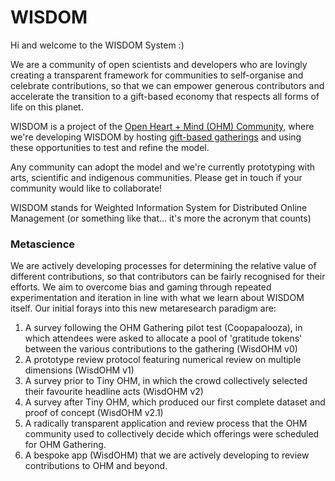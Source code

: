 # WISDOM

Hi and welcome to the WISDOM System :)

We are a community of open scientists and developers who are lovingly creating a transparent framework for communities to self-organise and celebrate contributions, so that we can empower generous contributors and accelerate the transition to a gift-based economy that respects all forms of life on this planet. 

WISDOM is a project of the [Open Heart + Mind (OHM) Community](https://github.com/openheartmind), where we're developing WISDOM by hosting [gift-based gatherings](https://github.com/openheartmind/OHM-Gathering/) and using these opportunities to test and refine the model. 

Any community can adopt the model and we're currently prototyping with arts, scientific and indigenous communities. Please get in touch if your community would like to collaborate! 

WISDOM stands for Weighted Information System for Distributed Online Management (or something like that... it's more the acronym that counts)

### Metascience
We are actively developing processes for determining the relative value of different contributions, so that contributors can be fairly recognised for their efforts. We aim to overcome bias and gaming through repeated experimentation and iteration in line with what we learn about WISDOM itself. Our initial forays into this new metaresearch paradigm are: 

1. A survey following the OHM Gathering pilot test (Coopapalooza), in which attendees were asked to allocate a pool of 'gratitude tokens' between the various contributions to the gathering (WisdOHM v0)
2. A prototype review protocol featuring numerical review on multiple dimensions (WisdOHM v1)
3. A survey prior to Tiny OHM, in which the crowd collectively selected their favourite headline acts (WisdOHM v2)
4. A survey after Tiny OHM, which produced our first complete dataset and proof of concept (WisdOHM v2.1)
5. A radically transparent application and review process that the OHM community used to collectively decide which offerings were scheduled for OHM Gathering.
6. A bespoke app (WisdOHM) that we are actively developing to review contributions to OHM and beyond.  
